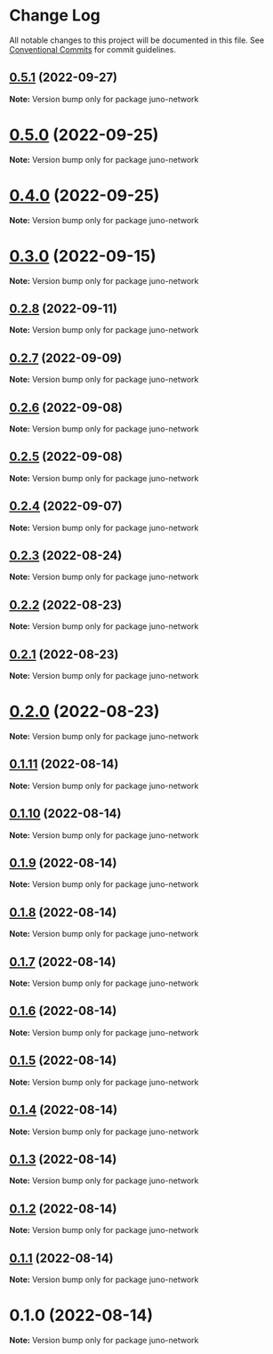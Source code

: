 # Change Log

All notable changes to this project will be documented in this file.
See [Conventional Commits](https://conventionalcommits.org) for commit guidelines.

## [0.5.1](https://github.com/CosmosContracts/typescript/compare/juno-network@0.5.0...juno-network@0.5.1) (2022-09-27)

**Note:** Version bump only for package juno-network





# [0.5.0](https://github.com/CosmosContracts/typescript/compare/juno-network@0.4.0...juno-network@0.5.0) (2022-09-25)

**Note:** Version bump only for package juno-network





# [0.4.0](https://github.com/CosmosContracts/typescript/compare/juno-network@0.3.0...juno-network@0.4.0) (2022-09-25)

**Note:** Version bump only for package juno-network





# [0.3.0](https://github.com/CosmosContracts/typescript/compare/juno-network@0.2.8...juno-network@0.3.0) (2022-09-15)

**Note:** Version bump only for package juno-network





## [0.2.8](https://github.com/CosmosContracts/typescript/compare/juno-network@0.2.7...juno-network@0.2.8) (2022-09-11)

**Note:** Version bump only for package juno-network





## [0.2.7](https://github.com/CosmosContracts/typescript/compare/juno-network@0.2.6...juno-network@0.2.7) (2022-09-09)

**Note:** Version bump only for package juno-network





## [0.2.6](https://github.com/CosmosContracts/typescript/compare/juno-network@0.2.5...juno-network@0.2.6) (2022-09-08)

**Note:** Version bump only for package juno-network





## [0.2.5](https://github.com/CosmosContracts/typescript/compare/juno-network@0.2.4...juno-network@0.2.5) (2022-09-08)

**Note:** Version bump only for package juno-network





## [0.2.4](https://github.com/CosmosContracts/typescript/compare/juno-network@0.2.3...juno-network@0.2.4) (2022-09-07)

**Note:** Version bump only for package juno-network





## [0.2.3](https://github.com/CosmosContracts/typescript/compare/juno-network@0.2.2...juno-network@0.2.3) (2022-08-24)

**Note:** Version bump only for package juno-network





## [0.2.2](https://github.com/CosmosContracts/typescript/compare/juno-network@0.2.1...juno-network@0.2.2) (2022-08-23)

**Note:** Version bump only for package juno-network





## [0.2.1](https://github.com/CosmosContracts/typescript/compare/juno-network@0.2.0...juno-network@0.2.1) (2022-08-23)

**Note:** Version bump only for package juno-network





# [0.2.0](https://github.com/CosmosContracts/typescript/compare/juno-network@0.1.11...juno-network@0.2.0) (2022-08-23)

**Note:** Version bump only for package juno-network





## [0.1.11](https://github.com/CosmosContracts/typescript/compare/juno-network@0.1.10...juno-network@0.1.11) (2022-08-14)

**Note:** Version bump only for package juno-network





## [0.1.10](https://github.com/CosmosContracts/typescript/compare/juno-network@0.1.9...juno-network@0.1.10) (2022-08-14)

**Note:** Version bump only for package juno-network





## [0.1.9](https://github.com/CosmosContracts/typescript/compare/juno-network@0.1.8...juno-network@0.1.9) (2022-08-14)

**Note:** Version bump only for package juno-network





## [0.1.8](https://github.com/CosmosContracts/typescript/compare/juno-network@0.1.7...juno-network@0.1.8) (2022-08-14)

**Note:** Version bump only for package juno-network





## [0.1.7](https://github.com/CosmosContracts/typescript/compare/juno-network@0.1.6...juno-network@0.1.7) (2022-08-14)

**Note:** Version bump only for package juno-network





## [0.1.6](https://github.com/CosmosContracts/typescript/compare/juno-network@0.1.5...juno-network@0.1.6) (2022-08-14)

**Note:** Version bump only for package juno-network





## [0.1.5](https://github.com/CosmosContracts/typescript/compare/juno-network@0.1.4...juno-network@0.1.5) (2022-08-14)

**Note:** Version bump only for package juno-network





## [0.1.4](https://github.com/CosmosContracts/typescript/compare/juno-network@0.1.3...juno-network@0.1.4) (2022-08-14)

**Note:** Version bump only for package juno-network





## [0.1.3](https://github.com/CosmosContracts/typescript/compare/juno-network@0.1.2...juno-network@0.1.3) (2022-08-14)

**Note:** Version bump only for package juno-network





## [0.1.2](https://github.com/CosmosContracts/typescript/compare/juno-network@0.1.1...juno-network@0.1.2) (2022-08-14)

**Note:** Version bump only for package juno-network





## [0.1.1](https://github.com/CosmosContracts/typescript/compare/juno-network@0.1.0...juno-network@0.1.1) (2022-08-14)

**Note:** Version bump only for package juno-network





# 0.1.0 (2022-08-14)

**Note:** Version bump only for package juno-network
